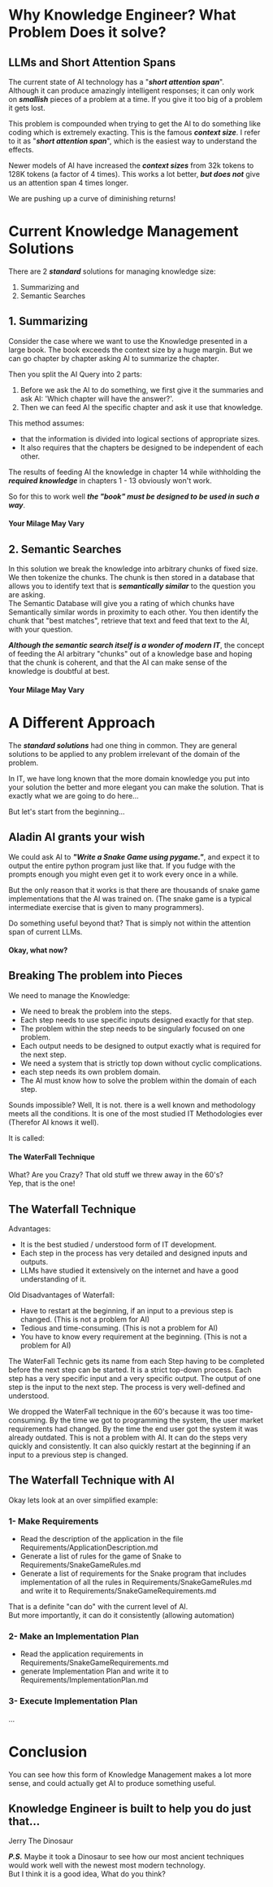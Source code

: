 # Why Knowledge Engineer?  What Problem Does it solve?


## LLMs and Short Attention Spans

The current state of AI technology has a "***short attention span***".  
Although it can produce amazingly intelligent responses; 
it can only work on ***smallish*** pieces of a problem at a time. 
If you give it too big of a problem it gets lost.


This problem is compounded when trying to get the AI to do something like coding which is extremely exacting. 
This is the famous ***context size***.  I refer to it as "***short attention span***", 
which is the easiest way to understand the effects.  

Newer models of AI have increased the ***context sizes*** from 32k tokens to 128K tokens (a factor of 4 times). 
This works a lot better, **_but does not_** give us an attention span 4 times longer.  

We are pushing up a curve of diminishing returns!

# Current Knowledge Management Solutions

There are 2 **_standard_** solutions for managing knowledge size:
1. Summarizing and
2. Semantic Searches 

## 1. Summarizing

Consider the case where we want to use the Knowledge presented in a large book.
The book exceeds the context size by a huge margin.
But we can go chapter by chapter asking AI to summarize the chapter. 

Then you split the AI Query into 2 parts:
1. Before we ask the AI to do something, we first give it the summaries and ask AI: 
'Which chapter will have the answer?'.
2. Then we can feed AI the specific chapter and ask it use that knowledge.

This method assumes: 
- that the information is divided into logical sections of appropriate sizes.  
- It also requires that the chapters be designed to be independent of each other. 

 The results of feeding AI the knowledge in chapter 14 while withholding the **_required knowledge_** in chapters 1 - 13 obviously won't work.  
 
So for this to work well **_the "book" must be designed to be used in such a way_**. 


#### Your Milage May Vary

## 2. Semantic Searches 
In this solution we break the knowledge into arbitrary chunks of fixed size.  We then tokenize the chunks. 
The chunk is then stored in a database that allows you to identify text that is **_semantically similar_** to the question you are asking.  
The Semantic Database will give you a rating of which chunks have Semantically similar words in proximity to each other. 
You then identify the chunk that "best matches", retrieve that text and feed that text to the AI, with your question.

**_Although the semantic search itself is a wonder of modern IT_**, the concept of feeding the AI arbitrary "chunks" out of a knowledge base 
and hoping that the chunk is coherent, and that the AI can make sense of the knowledge is doubtful at best.

#### Your Milage May Vary

# A Different Approach
The **_standard solutions_** had one thing in common.  They are general solutions to be applied to any problem irrelevant of the domain of the problem.

In IT, we have long known that the more domain knowledge you put into your solution the better and more elegant you can make the solution.  That is exactly what we are going to do here...

But let's start from the beginning...

## Aladin AI grants your wish

We could ask AI to **_"Write a Snake Game using pygame."_**, and expect it to output the entire python program just like that.  If you fudge with the prompts enough you might even get it to work every once in a while.  

But the only reason that it works is that there are thousands of 
snake game implementations that the AI was trained on. 
(The snake game is a typical intermediate exercise that is given to
many programmers).

Do something useful beyond that? That is simply not within the attention span of current LLMs.

#### Okay, what now?

## Breaking The problem into Pieces

We need to manage the Knowledge: 
- We need to break the problem into the steps.  
- Each step needs to use specific inputs designed exactly for that step.  
- The problem within the step needs to be singularly focused on one problem.  
- Each output needs to be designed to output exactly what is required 
for the next step. 
- We need a system that is strictly top down without cyclic complications.  
- each step needs its own problem domain.
- The AI must know how to solve the problem within the domain of each step.

Sounds impossible?  Well, It is not.  there is a well known and methodology 
meets all the conditions.  It is one of the most studied IT Methodologies 
ever (Therefor AI knows it well). 

It is called: 
#### The WaterFall Technique

What? Are you Crazy? That old stuff we threw away in the 60's?  
Yep, that is the one! 

## The Waterfall Technique

Advantages:
- It is the best studied / understood form of IT development.  
- Each step in the process has very detailed and designed inputs and outputs.
- LLMs have studied it extensively on the internet and have a good understanding of it.

Old Disadvantages of Waterfall:
- Have to restart at the beginning, if an input to a previous step is changed. (This is not a problem for AI)  
- Tedious and time-consuming. (This is not a problem for AI)
- You have to know every requirement at the beginning. (This is not a problem for AI)

The WaterFall Technic gets its name from each Step having to be completed before the next step can be started.  It is a strict top-down process.  Each step has a very specific input and a very specific output.  The output of one step is the input to the next step.  The process is very well-defined and understood.

We dropped the WaterFall technique in the 60's because it was too time-consuming.  By the time we got to programming the system, the user market requirements had changed.  By the time the end user got the system it was already outdated. This is not a problem with AI.  It can do the steps very quickly and consistently.  It can also quickly restart at the beginning if an input to a previous step is changed.

## The Waterfall Technique with AI
Okay lets look at an over simplified example:  

### 1- Make Requirements
- Read the description of the application in the file Requirements/ApplicationDescription.md 
- Generate a list of rules for the game of Snake to Requirements/SnakeGameRules.md
- Generate a list of requirements for the Snake program that includes implementation of all the rules in Requirements/SnakeGameRules.md and write it to Requirements/SnakeGameRequirements.md


That is a definite "can do" with the current level of AI.  
But more importantly, it can do it consistently (allowing automation)

### 2- Make an Implementation Plan
- Read the application requirements in Requirements/SnakeGameRequirements.md
- generate Implementation Plan and write it to Requirements/ImplementationPlan.md

### 3- Execute Implementation Plan 
...


# Conclusion 
You can see how this form of Knowledge Management makes a lot more sense, 
and could actually get AI to produce something useful.

## Knowledge Engineer is built to help you do just that...


Jerry The Dinosaur

**_P.S._** 
Maybe it took a Dinosaur to see how our most ancient techniques 
would work well with the newest most modern technology.  
But I think it is a good idea,  What do you think?

